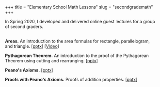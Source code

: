 +++
title = "Elementary School Math Lessons"
slug = "secondgrademath"
+++ 

In Spring 2020, I developed and delivered online guest lectures for a group of second graders. </br> </br>

<b>Areas.</b> An introduction to the area formulas for rectangle, parallelogram, and triangle. 
[<a href="http://ananevans.github.io/SecondGradeMath/Areas.pptx">pptx</a>] 
[<a href="https://youtu.be/FcSiPP28G34">Video</a>]

<b>Pythagorean Theorem.</b> An introduction to the proof of the Pythagorean Theorem using cutting and rearranging. [<a href="http://ananevans.github.io/Pythagorean%20Theorem.pptx">pptx</a>]

<b>Peano's Axioms.</b> [<a href="http://ananevans.github.io/PeanosAxioms.pptx">pptx</a>] 

<b>Proofs with Peano's Axioms.</b> Proofs of addition properties. [<a href="http://ananevans.github.io/ProofPeanosAxioms.pptx">pptx</a>] <br /><br />
